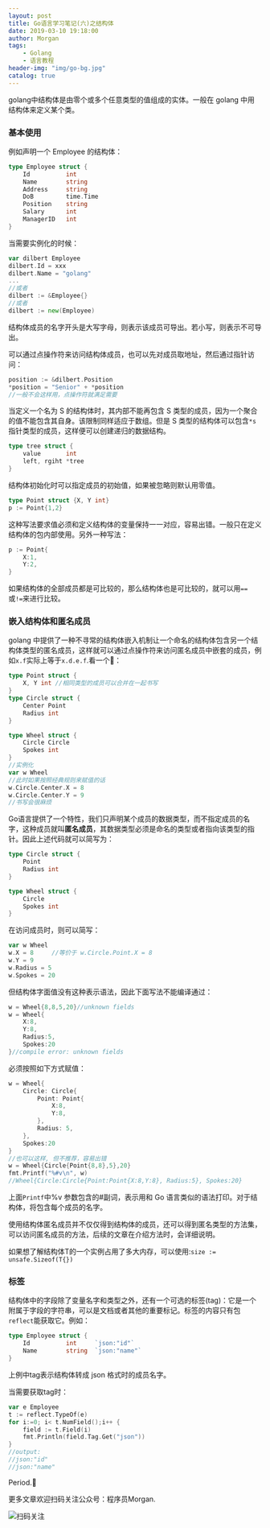 ```yaml
---
layout: post
title: Go语言学习笔记(六)之结构体
date: 2019-03-10 19:18:00
author: Morgan
tags: 
    - Golang
    - 语言教程
header-img: "img/go-bg.jpg"
catalog: true
---
```


golang中结构体是由零个或多个任意类型的值组成的实体。一般在 golang 中用结构体来定义某个类。

### 基本使用

例如声明一个 Employee 的结构体：

```go
type Employee struct {
    Id 			int
    Name 		string
    Address		string
    DoB			time.Time
    Position 	string
    Salary		int
    ManagerID 	int
}
```

当需要实例化的时候：

```go
var dilbert Employee
dilbert.Id = xxx
dilbert.Name = "golang"
...
//或者
dilbert := &Employee{}
//或者
dilbert := new(Employee)
```

结构体成员的名字开头是大写字母，则表示该成员可导出。若小写，则表示不可导出。

可以通过点操作符来访问结构体成员，也可以先对成员取地址，然后通过指针访问：

```go
position := &dilbert.Position
*position = "Senior" + *position
//一般不会这样用，点操作符就满足需要
```

当定义一个名为 S 的结构体时，其内部不能再包含 S 类型的成员，因为一个聚合的值不能包含其自身。该限制同样适应于数组。但是 S 类型的结构体可以包含`*s`指针类型的成员，这样便可以创建递归的数据结构。

```go
type tree struct {
    value 		int
    left, rgiht *tree
}
```

结构体初始化时可以指定成员的初始值，如果被忽略则默认用零值。

```go
type Point struct {X, Y int}
p := Point{1,2}
```

这种写法要求值必须和定义结构体的变量保持一一对应，容易出错。一般只在定义结构体的包内部使用。另外一种写法：

```go
p := Point{
    X:1,
    Y:2,
}
```

如果结构体的全部成员都是可比较的，那么结构体也是可比较的，就可以用`==`或`!=`来进行比较。

### 嵌入结构体和匿名成员

golang 中提供了一种不寻常的结构体嵌入机制让一个命名的结构体包含另一个结构体类型的匿名成员，这样就可以通过点操作符来访问匿名成员中嵌套的成员，例如`x.f`实际上等于`x.d.e.f`.看一个🌰：

```go
type Point struct {
    X, Y int //相同类型的成员可以合并在一起书写
}
type Circle struct {
    Center Point
    Radius int
}

type Wheel struct {
    Circle Circle
    Spokes int
}
//实例化
var w Wheel
//此时如果按照经典规则来赋值的话
w.Circle.Center.X = 8
w.Circle.Center.Y = 9
//书写会很麻烦
```

Go语言提供了一个特性，我们只声明某个成员的数据类型，而不指定成员的名字，这种成员就叫**匿名成员**，其数据类型必须是命名的类型或者指向该类型的指针。因此上述代码就可以简写为：

```go
type Circle struct {
    Point
    Radius int
}

type Wheel struct {
    Circle
    Spokes int
}
```

在访问成员时，则可以简写：

```go
var w Wheel
w.X = 8		//等价于 w.Circle.Point.X = 8
w.Y = 9
w.Radius = 5
w.Spokes = 20
```

但结构体字面值没有这种表示语法，因此下面写法不能编译通过：

```go
w = Wheel{8,8,5,20}//unknown fields
w = Wheel{
	X:8,
	Y:8,
	Radius:5,
	Spokes:20
}//compile error: unknown fields
```

必须按照如下方式赋值：

```go
w = Wheel{
    Circle: Circle{
        Point: Point{
            X:8,
            Y:8,
        },
        Radius: 5,
    },
    Spokes:20
}
//也可以这样, 但不推荐，容易出错
w = Wheel{Circle{Point{8,8},5},20}
fmt.Printf("%#v\n", w)
//Wheel{Circle:Circle{Point:Point{X:8,Y:8}, Radius:5}, Spokes:20}
```

上面`Printf`中%v 参数包含的#副词，表示用和 Go 语言类似的语法打印。对于结构体，将包含每个成员的名字。

使用结构体匿名成员并不仅仅得到结构体的成员，还可以得到匿名类型的方法集，可以访问匿名成员的方法，后续的文章在介绍方法时，会详细说明。

如果想了解结构体T的一个实例占用了多大内存，可以使用:`size := unsafe.Sizeof(T{})`

### 标签

结构体中的字段除了变量名字和类型之外，还有一个可选的标签(tag)：它是一个附属于字段的字符串，可以是文档或者其他的重要标记。标签的内容只有包`reflect`能获取它。例如：

```go
type Employee struct {
    Id 			int		`json:"id"`
    Name 		string	`json:"name"`
}
```

上例中tag表示结构体转成 json 格式时的成员名字。

当需要获取tag时：

```go
var e Employee
t := reflect.TypeOf(e)
for i:=0; i< t.NumField();i++ {
    field := t.Field(i)
    fmt.Println(field.Tag.Get("json"))
}
//output:
//json:"id"
//json:"name"
```

Period.🤔

更多文章欢迎扫码关注公众号：程序员Morgan.

![扫码关注](https://ws4.sinaimg.cn/large/006tKfTcly1g163jb9iymj30p00f0q4y.jpg)